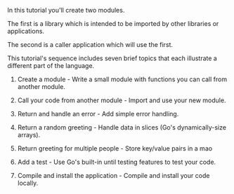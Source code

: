 In this tutorial you'll create two modules. 

The first is a library which is intended to be imported by other libraries or applications. 

The second is a caller application which will use the first.

This tutorial's sequence includes seven brief topics that each illustrate a different part of the language.

1. Create a module - Write a small module with functions you can call from another module.

2. Call your code from another module - Import and use your new module.

3. Return and handle an error - Add simple error handling.

4. Return a random greeting - Handle data in slices (Go's dynamically-size arrays).

5. Return greeting for multiple people - Store key/value pairs in a mao

6. Add a test - Use Go's built-in until testing features to test your code.

7. Compile and install the application - Compile and install your code locally.

